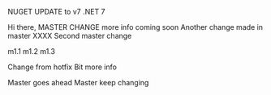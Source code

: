 NUGET UPDATE to v7
.NET 7

Hi there, MASTER CHANGE
more info coming soon
Another change made in master XXXX
Second master change

m1.1
m1.2
m1.3

Change from hotfix
Bit more info

Master goes ahead
Master keep changing